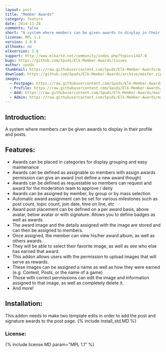 ```yaml
---
layout: post
title: "Member Awards"
category: feature
date: 2014-11-28
comments: false
short: "A system where members can be given awards to display in their profile and posts."
license: MPL 1.1
version: 1.0.0
allhooks: no
elkversion: 1.0
support: http://www.elkarte.net/community/index.php?topic=1447.0
bugs: https://github.com/Spuds/Elk-Member-Awards/issues
author: spuds
thumbnail: https://raw.githubusercontent.com/Spuds/Elk-Member-Awards/master/sample_images/ma_postpage.jpg
download: https://github.com/Spuds/Elk-Member-Awards/archive/master.zip
images:
  - Postpage: https://raw.githubusercontent.com/Spuds/Elk-Member-Awards/master/sample_images/ma_postpage.jpg
  - Profile: https://raw.githubusercontent.com/Spuds/Elk-Member-Awards/master/sample_images/ma_profile.jpg
  - Add: https://raw.githubusercontent.com/Spuds/Elk-Member-Awards/master/sample_images/ma_add.jpg
  - Admin: https://raw.githubusercontent.com/Spuds/Elk-Member-Awards/master/sample_images/ma_admin.jpg
---
```


## Introduction:
A system where members can be given awards to display in their profile and posts.

## Features:
-  Awards can be placed in categories for display grouping and easy maintenance
-  Awards can be defined as assignable so members with assign awards permission can give an award (not define a new award though)
-  Awards can be defined as requestable so members can request and award for the moderation team to approve / deny
-  Awards can be assigned by member, by group or by mass selection
-  Automatic award assignment can be set for various milestones such as post count, topic count, join date, time on line, etc
-  Award post placement can be defined on a per award basis, above avatar, below avatar or with signature.  Allows you to define badges as well as awards
-  The award image and the details assigned with the image are stored and can then be assigned to members.
-  Once assigned, the member can view his/her award album, as well as others awards.
-  They will be able to select their favorite image, as well as see who else has earned that award.
-  This addon allows users with the permission to upload images that will serve as rewards.
-  These images can be assigned a name as well as how they were earned (e.g. Contest, Posts, or the name of a game)
-  Those with correct permissions can edit the image and information assigned to that image, as well as completely delete it.
-  And more!

## Installation:
This addon needs to make two template edits in order to add the post and signature awards to the post page.
{% include install_std.MD %}

### License:
{% include license.MD param="MPL 1.1" %}